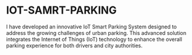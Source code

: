 # IOT-SAMRT-PARKING
I have developed an innovative IoT Smart Parking System designed to address the growing challenges of urban parking. This advanced solution integrates the Internet of Things (IoT) technology to enhance the overall parking experience for both drivers and city authorities. 

